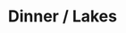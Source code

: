 ---
ee_id_thing: '4275'
site: '1'
type: '2'
inv_num: 2014-110
url: 2014-110-dinner-lakes
title: Dinner / Lakes
year: '2014'
display_year: '2014'
medium: 1920x1080 H.264/MPEG-4 Part 10 looped digital file (from​lossless Quicktime
  Animation master), media player, 70” flatscreen, armature, various cables
dims: 79 x 36.5 x 11 inches
pitch: ''
ps: ''
live_url: ''
related: ''
youtube: ''
related_code: ''
imgs: dinner-lakes-2014-110-full-database-lisson-KL.jpg
subheading: ''
download: ''
add_credit: ''
commission: ''
layout: things-i-made
---